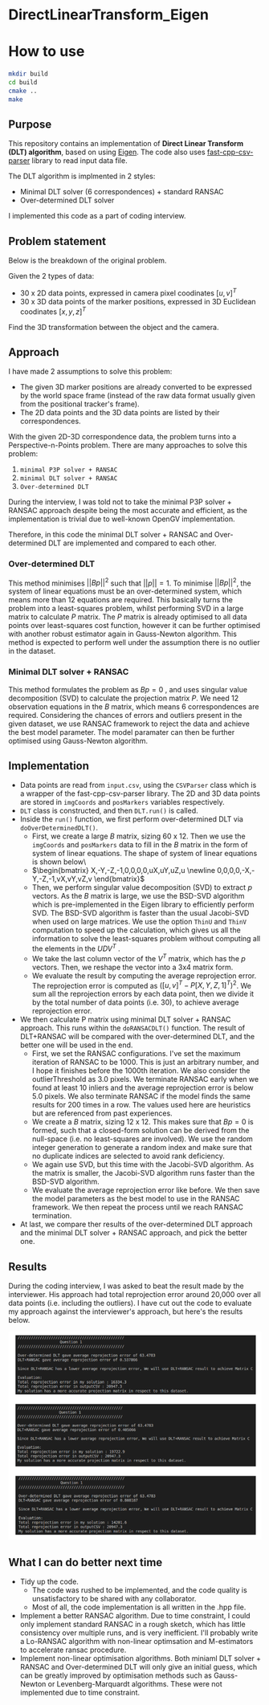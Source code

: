 # DirectLinearTransform_Eigen

# How to use

```bash
mkdir build
cd build 
cmake ..
make
```

## Purpose

This repository contains an implementation of **Direct Linear Transform (DLT) algorithm**, based on using [Eigen](https://www.google.com/search?client=safari&rls=en&q=eigen3&ie=UTF-8&oe=UTF-8). The code also uses [fast-cpp-csv-parser](https://github.com/ben-strasser/fast-cpp-csv-parser) library to read input data file.

The DLT algorithm is implmented in 2 styles:

- Minimal DLT solver (6 correspondences) + standard RANSAC
- Over-determined DLT solver

I implemented this code as a part of coding interview.

## Problem statement

Below is the breakdown of the original problem.

Given the 2 types of data:

- 30 x 2D data points, expressed in camera pixel coodinates $[u,v]^T$
- 30 x 3D data points of the marker positions, expressed in 3D Euclidean coodinates $[x,y,z]^T$

Find the 3D transformation between the object and the camera.

## Approach

I have made 2 assumptions to solve this problem:

- The given 3D marker positions are already converted to be expressed by the world space frame (instead of the raw data format usually given from the positional tracker's frame).
- The 2D data points and the 3D data points are listed by their correspondences.

With the given 2D-3D correspondence data, the problem turns into a
Perspective-n-Points problem. There are many approaches to solve this
problem:

1. `minimal P3P solver + RANSAC`
2. `minimal DLT solver + RANSAC`
3. `Over-determined DLT`

During the interview, I was told not to take the minimal P3P solver + RANSAC approach despite being the most accurate and efficient, as the implementation is trivial due to well-known OpenGV implementation.

Therefore, in this code the minimal DLT solver + RANSAC and Over-determined DLT are implemented and compared to each other.

### Over-determined DLT

This method minimises $\lvert\lvert{Bp}\rvert\rvert^2$ such that $\lvert\lvert{p}\rvert\rvert=1$. To minimise $\lvert\lvert{Bp}\rvert\rvert^2$, the system of linear equations must be an over-determined system, which means more than 12 equations are required. This basically turns the problem into a least-squares problem, whilst performing SVD in a large matrix to calculate $P$ matrix. The $P$ matrix is already optimised to all data points over least-squares cost function, however it can be further optimised with another robust estimator again in Gauss-Newton algorithm. This method is expected to perform well under the assumption there is no outlier in the dataset.

### Minimal DLT solver + RANSAC

This method formulates the problem as $Bp = 0$ , and uses singular value decomposition (SVD) to calculate the projection matrix $P$. We need 12 observation equations in the $B$ matrix, which means 6 correspondences are required. Considering the chances of errors and outliers present in the given dataset, we use RANSAC framework to reject the data and achieve the best model parameter. The model paramater can then be further optimised using Gauss-Newton algorithm.

## Implementation

- Data points are read from `input.csv`, using the `CSVParser` class which is a wrapper of the fast-cpp-csv-parser library. The 2D and 3D data points are stored in `imgCoords` and `posMarkers` variables respectively.
- `DLT` class is constructed, and then `DLT.run()` is called.
- Inside the `run()` function, we first perform over-determined DLT via `doOverDeterminedDLT()`.
  - First, we create a large $B$ matrix, sizing 60 x 12. Then we use the `imgCoords` and `posMarkers` data to fill in the $B$ matrix in the form of system of linear equations. The shape of system of linear equations is shown below\
  - $\begin{bmatrix} X,-Y,-Z,-1,0,0,0,0,uX,uY,uZ,u \newline 0,0,0,0,-X,-Y,-Z,-1,vX,vY,vZ,v \end{bmatrix}$
  - Then, we perform singular value decomposition (SVD) to extract $p$ vectors. As the $B$ matrix is large, we use the BSD-SVD algorithm which is pre-implemented in the Eigen library to efficiently perform SVD. The BSD-SVD algorithm is faster than the usual Jacobi-SVD when used on large matrices. We use the option `ThinU` and `ThinV` computation to speed up the calculation, which gives us all the information to solve the least-squares problem without computing all the elements in the $UDV^T$ .
  - We take the last column vector of the $V^T$ matrix, which has the $p$ vectors. Then, we reshape the vector into a 3x4 matrix form.
  - We evaluate the result by computing the average reprojection error. The reprojection error is computed as $([u,v]^T-P[X,Y,Z,1]^T)^2$. We sum all the reprojection errors by each data point, then we divide it by the total number of data points (i.e. 30), to achieve average reprojection error.
- We then calculate P matrix using minimal DLT solver + RANSAC approach. This runs within the `doRANSACDLT()` function. The result of DLT+RANSAC will be compared with the over-determined DLT, and the better one will be used in the end.
  - First, we set the RANSAC configurations. I've set the maximum iteration of RANSAC to be 1000. This is just an arbitrary number, and I hope it finishes before the 1000th iteration. We also consider the outlierThreshold as 3.0 pixels. We terminate RANSAC early when we found at least 10 inliers and the average reprojection error is below 5.0 pixels. We also terminate RANSAC if the model finds the same results for 200 times in a row. The values used here are heuristics but are referenced from past experiences.
  - We create a $B$ matrix, sizing 12 x 12. This makes sure that $Bp=0$ is formed, such that a closed-form solution can be derived from the null-space (i.e. no least-squares are involved). We use the random integer generation to generate a random index and make sure that no duplicate indices are selected to avoid rank deficiency.
  - We again use SVD, but this time with the Jacobi-SVD algorithm. As the matrix is smaller, the Jacobi-SVD algorithm runs faster than the BSD-SVD algorithm.
  - We evaluate the average reprojection error like before. We then save the model parameters as the best model to use in the RANSAC framework. We then repeat the process until we reach RANSAC termination.
- At last, we compare ther results of the over-determined DLT approach and the minimal DLT solver + RANSAC approach, and pick the better one.

## Results

During the coding interview, I was asked to beat the result made by the interviewer. His approach had total reprojection error around 20,000 over all data points (i.e. including the outliers). I have cut out the code to evaluate my approach against the interviewer's approach, but here's the results below.

![](result.png)

## What I can do better next time

- Tidy up the code.
  - The code was rushed to be implemented, and the code quality is unsatisfactory to be shared with any  collaborator. 
  - Most of all, the code implementation is all written in the .hpp file.
- Implement a better RANSAC algorithm. Due to time constraint, I could only implement standard RANSAC in a rough sketch, which has little consistency over multiple runs, and is very inefficient. I'll probably write a Lo-RANSAC algorithm with non-linear optimsation and M-estimators to accelerate ransac procedure.
- Implement non-linear optimisation algorithms. Both miniaml DLT solver + RANSAC and Over-determined DLT will only give an initial guess, which can be greatly improved by optimisation methods such as Gauss- Newton or Levenberg-Marquardt algorithms. These were not implemented due to time constraint.
